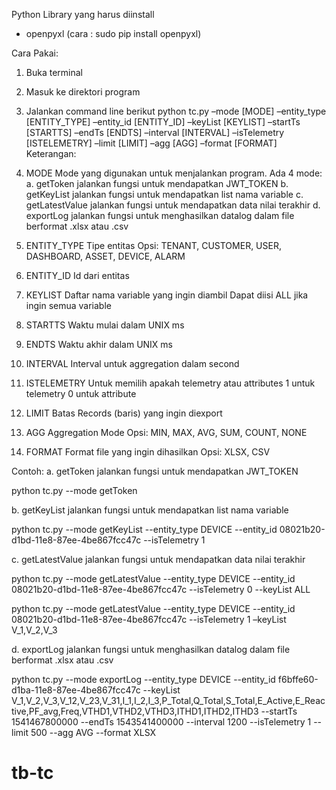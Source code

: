 Python Library yang harus diinstall
-	openpyxl (cara : sudo pip install openpyxl)

Cara Pakai:
1.	Buka terminal
2.	Masuk ke direktori program 
3.	Jalankan command line berikut
python tc.py –mode [MODE] –entity_type [ENTITY_TYPE] –entity_id [ENTITY_ID] –keyList [KEYLIST] –startTs [STARTTS] –endTs [ENDTS] –interval [INTERVAL] –isTelemetry [ISTELEMETRY] –limit [LIMIT] –agg [AGG] –format [FORMAT]
Keterangan:
1.	MODE
Mode yang digunakan untuk menjalankan program. Ada 4 mode:
a.	getToken
jalankan fungsi untuk mendapatkan JWT_TOKEN
b.	getKeyList
jalankan fungsi untuk mendapatkan list nama variable
c.	getLatestValue
jalankan fungsi untuk mendapatkan data nilai terakhir
d.	exportLog
jalankan fungsi untuk menghasilkan datalog dalam file berformat .xlsx atau .csv

2.	ENTITY_TYPE
Tipe entitas 
Opsi: TENANT, CUSTOMER, USER, DASHBOARD, ASSET, DEVICE, ALARM
3.	ENTITY_ID
Id dari entitas
4.	KEYLIST
Daftar nama variable yang ingin diambil
Dapat diisi ALL jika ingin semua variable
5.	STARTTS
Waktu mulai dalam UNIX ms
6.	ENDTS
Waktu akhir dalam UNIX ms
7.	INTERVAL
Interval untuk aggregation dalam second
8.	ISTELEMETRY
Untuk memilih apakah telemetry atau attributes
1 untuk telemetry
0 untuk attribute
9.	LIMIT
Batas Records (baris) yang ingin diexport
10.	AGG
Aggregation Mode
Opsi: MIN, MAX, AVG, SUM, COUNT, NONE
11.	FORMAT
Format file yang ingin dihasilkan
Opsi: XLSX, CSV

Contoh:
a.	getToken
jalankan fungsi untuk mendapatkan JWT_TOKEN

python tc.py --mode getToken

b.	getKeyList
jalankan fungsi untuk mendapatkan list nama variable

python tc.py --mode getKeyList --entity_type DEVICE --entity_id 08021b20-d1bd-11e8-87ee-4be867fcc47c --isTelemetry 1

c.	getLatestValue
jalankan fungsi untuk mendapatkan data nilai terakhir

python tc.py --mode getLatestValue --entity_type DEVICE --entity_id 08021b20-d1bd-11e8-87ee-4be867fcc47c --isTelemetry 0 --keyList ALL

python tc.py --mode getLatestValue --entity_type DEVICE --entity_id 08021b20-d1bd-11e8-87ee-4be867fcc47c --isTelemetry 1 –keyList V_1,V_2,V_3

d.	exportLog
jalankan fungsi untuk menghasilkan datalog dalam file berformat .xlsx atau .csv

python tc.py --mode exportLog --entity_type DEVICE --entity_id f6bffe60-d1ba-11e8-87ee-4be867fcc47c --keyList V_1,V_2,V_3,V_12,V_23,V_31,I_1,I_2,I_3,P_Total,Q_Total,S_Total,E_Active,E_Reactive,PF_avg,Freq,VTHD1,VTHD2,VTHD3,ITHD1,ITHD2,ITHD3 --startTs 1541467800000 --endTs 1543541400000 --interval 1200 --isTelemetry 1 --limit 500 --agg AVG --format XLSX

# tb-tc
